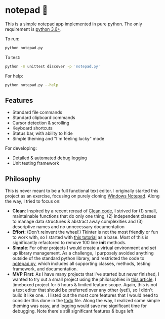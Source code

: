 # notepad :ledger:
This is a simple notepad app implemented in pure python. The only requirement is [python 3.6+](https://www.python.org/downloads/). 

To run: 
```bash
python notepad.py
```

To test: 
```bash
python -m unittest discover -p 'notepad.py'
```

For help:
```bash
python notepad.py --help
```

## Features 
* Standard file commands
* Standard clipboard commands
* Cursor detection & scrolling
* Keyboard shortcuts
* Status bar, with ability to hide
* Simple theming and "I'm feeling lucky" mode

For developing:
* Detailed & automated debug logging
* Unit testing framework

## Philosophy

This is never meant to be a full functional text editor. I originally started this project as an exercise, focusing on purely cloning [Windows Notepad](https://www.microsoft.com/en-us/p/windows-notepad/9msmlrh6lzf3). Along the way, I tried to focus on:
* **Clean**: Inspired by a recent reread of [Clean code](https://www.oreilly.com/library/view/clean-code-a/9780136083238/), I strived for (1) small, maintainable functions that do only one thing, (2) independent classes to manage data structures & abstract away complexities and (3) descriptive names and no unnecessary documentation
* **Effort**: (Don't reinvent the wheel!) Tkinter is not the most friendly or fun to work with, so I started with [this tutorial](https://www.geeksforgeeks.org/make-notepad-using-tkinter/) as a base. Most of this is significantly refactored to remove 100 line __init__ methods.
* **Simple**: For other projects I would create a virtual environment and set up library management. As a challenge, I purposely avoided anything outside of the standard python library, and restricted the code to [notepad.py](notepad.py), which includes all supporting classes, methods, testing framework, and documentation. 
* **MVP First**: As I have many projects that I've started but never finished, I wanted to try out a small project using the philosophies in [this article](https://www.zainrizvi.io/blog/do-more-by-doing-less/). I timeboxed project for 5 hours & limited feature scope. Again, this is not a text editor that should be preferred over any other (yet!), so I didn't build it like one. . I listed out the most core features that I would need to consider this done in the [todo](todo) file. Along the way, I realized some simple theming was easy, and logging would save me significant time for debugging. Note there's still significant features & bugs left

